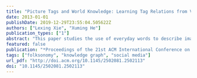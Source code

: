 ```yaml
---
title: "Picture Tags and World Knowledge: Learning Tag Relations from Visual Semantic Sources"
date: 2013-01-01
publishDate: 2019-12-29T23:55:04.505622Z
authors: ["Lexing Xie", "Xuming He"]
publication_types: ["1"]
abstract: "This paper studies the use of everyday words to describe images. The common saying has it that 'a picture is worth a thousand words', here we ask which thousand? The proliferation of tagged social multimedia data presents a challenge to understanding collective tag-use at large scale -- one can ask if patterns from photo tags help understand tag-tag relations, and how it can be leveraged to improve visual search and recognition. We propose a new method to jointly analyze three distinct visual knowledge resources: Flickr, ImageNet/WordNet, and ConceptNet. This allows us to quantify the visual relevance of both tags learn their relationships. We propose a novel network estimation algorithm, Inverse Concept Rank, to infer incomplete tag relationships. We then design an algorithm for image annotation that takes into account both image and tag features. We analyze over 5 million photos with over 20,000 visual tags. The statistics from this collection leads to good results for image tagging, relationship estimation, and generalizing to unseen tags. This is a first step in analyzing picture tags and everyday semantic knowledge. Potential other applications include generating natural language descriptions of pictures, as well as validating and supplementing knowledge databases."
featured: false
publication: "*Proceedings of the 21st ACM International Conference on Multimedia*"
tags: ["folksonomy", "knowledge graph", "social media"]
url_pdf: "http://doi.acm.org/10.1145/2502081.2502113"
doi: "10.1145/2502081.2502113"
---
```


